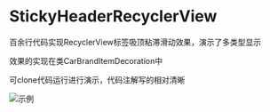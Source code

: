 # StickyHeaderRecyclerView
百余行代码实现RecyclerView标签吸顶粘滞滑动效果，演示了多类型显示

效果的实现在类CarBrandItemDecoration中

可clone代码运行进行演示，代码注解写的相对清晰

![示例](http://bmob-cdn-8974.b0.upaiyun.com/2017/04/07/9f51e13d4040bc2c80db483745ee939c.gif)
